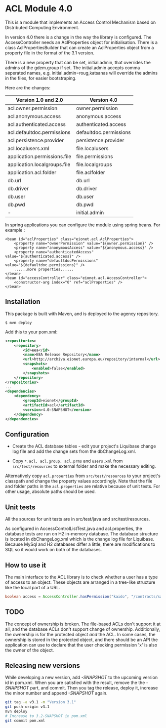 ACL Module 4.0
=======================

This is a module that implements an Access Control Mechanism based on Distributed Computing Environment.

In version 4.0 there is a change in the way the library is configured. The AccessController needs an AclProperties object for initialisation. There is a class AclPropertiesBuilder that can create an AclProperties object from a property file in the format of the 3.1 version.

There is a new property that can be set, initial.admin, that overrides the admins of the gdem.group if set. The initial.admin accepts comma seperated names, e.g. initial.admin=roug,katsanas will override the admins in the files, for easier bootstraping.

Here are the changes:

| Version 1.0 and 2.0          | Version 4.0 |
| -------------------          | ----------- |
| acl.owner.permission         | owner.permission |
| acl.anonymous.access         | anonymous.access |
| acl.authenticated.access     | authenticated.access |
| acl.defaultdoc.permissions   | defaultdoc.permissions |
| acl.persistence.provider     | persistence.provider |
| acl.localusers.xml           | file.localusers |
| application.permissions.file | file.permissions |
| application.localgroups.file | file.localgroups |
| application.acl.folder       | file.aclfolder |
| db.url                       | db.url |
| db.driver                    | db.driver |
| db.user                      | db.user |
| db.pwd                       | db.pwd |
| -                            | initial.admin

In spring applications you can configure the module using spring beans. For example :

    <bean id="aclProperties" class="eionet.acl.AclProperties">
        <property name="ownerPermission" value="${owner.permission}" />
        <property name="anonymousAccess" value="${anonymous.access}" />
        <property name="authenticatedAccess" value="${authenticated.access}" />
        <property name="defaultdocPermissions" value="${defaultdoc.permissions}" />
        ......more properties......
    </bean>
    <bean id="accessController" class="eionet.acl.AccessController">
        <constructor-arg index="0" ref="aclProperties" />
    </bean>

Installation
------------
This package is built with Maven, and is deployed to the agency repository.
```
$ mvn deploy
```

Add this to your pom.xml:
```xml
<repositories>
    <repository>
        <id>eea</id>
        <name>EEA Release Repository</name>
        <url>http://archiva.eionet.europa.eu/repository/internal</url>
        <snapshots>
            <enabled>false</enabled>
        </snapshots>
    </repository>
</repositories>
...
<dependencies>
    <dependency>
        <groupId>eionet</groupId>
        <artifactId>acl</artifactId>
        <version>4.0-SNAPSHOT</version>
    </dependency>
</dependencies>
```


Configuration
-------------
- Create the ACL database tables - edit your project's Liquibase change log file and add the change sets from the dbChangeLog.xml.

- Copy `*.acl, acl.group, acl.prms` and `users.xml` from `src/test/resources` to external folder and make the necessary editing.

Alternatively copy `acl.properties` from `src/test/resources` to your project's classpath and change the property values accordingly. Note that the file and folder paths in the `acl.properties` are relative because of unit tests. For other usage, absolute paths should be used.

Unit tests
----------
All the sources for unit tests are in src/test/java and src/test/resources.

As configured in AccessControlListTest.java and acl.properties, the database tests are run on H2 in-memory database. The database structure is located in dbChangeLog.xml which is the change log file for Liquibase. Because MySql and H2 databases differ a little, there are modifications to SQL so it would work on both of the databases.

How to use it
-------------
The main interface to the ACL library is to check whether a user has a type of access to an object. These objects are arranged in a tree-like structure like the local part of a URL.

```java
boolean access = AccessController.hasPermission("kaido", "/contracts/sa55727" , "r");
```

TODO
----
The concept of ownership is broken. The file-based ACLs don't support it at all, and the database ACLs don't support change of ownership. Additionally, the ownership is for the protected object _and_ the ACL. In some cases, the ownership is stored in the protected object, and there should be an API the application can use to declare that the user checking permission 'x' is also the owner of the object.

Releasing new versions
----------------------
While developing a new version, add *-SNAPSHOT* to the upcoming version id in pom.xml. When you are satisfied with the result, remove the the *-SNAPSHOT* part, and commit. Then you tag the release, deploy it, increase the minor number and append *-SNAPSHOT* again.
```sh
git tag -a v3.1 -m "Version 3.1"
git push origin v3.1
mvn deploy
# Increase to 3.2-SNAPSHOT in pom.xml
git commit pom.xml
```
